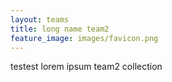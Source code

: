 ```yaml
---
layout: teams
title: long name team2
feature_image: images/favicon.png
---
```

testest lorem ipsum team2 collection
